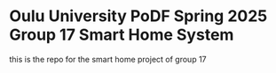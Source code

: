# Oulu University PoDF Spring 2025 Group 17 Smart Home System
this is the repo for the smart home project of group 17
